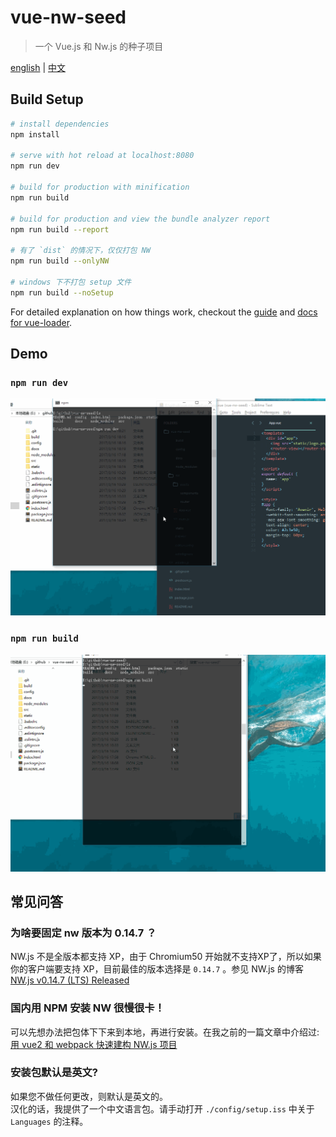 # vue-nw-seed

> 一个 Vue.js 和 Nw.js 的种子项目

[english](/README.md) | [中文](/docs/README_ZH.md)

## Build Setup

``` bash
# install dependencies
npm install

# serve with hot reload at localhost:8080
npm run dev

# build for production with minification
npm run build

# build for production and view the bundle analyzer report
npm run build --report

# 有了 `dist` 的情况下，仅仅打包 NW
npm run build --onlyNW

# windows 下不打包 setup 文件
npm run build --noSetup
```

For detailed explanation on how things work, checkout the [guide](http://vuejs-templates.github.io/webpack/) and [docs for vue-loader](http://vuejs.github.io/vue-loader).

## Demo
### `npm run dev`
![dev](/docs/assets/dev.gif)

### `npm run build`
![build](/docs/assets/build.gif)

## 常见问答
### 为啥要固定 nw 版本为 0.14.7 ？
NW.js 不是全版本都支持 XP，由于 Chromium50 开始就不支持XP了，所以如果你的客户端要支持 XP，目前最佳的版本选择是 `0.14.7` 。参见 NW.js 的博客 [NW.js v0.14.7 (LTS) Released](https://nwjs.io/blog/v0.14.7/)
### 国内用 NPM 安装 NW 很慢很卡！
可以先想办法把包体下下来到本地，再进行安装。在我之前的一篇文章中介绍过: [用 vue2 和 webpack 快速建构 NW.js 项目](https://github.com/anchengjian/anchengjian.github.io/blob/master/posts/2017/vuejs-webpack-nwjs.md)

### 安装包默认是英文?
如果您不做任何更改，则默认是英文的。   
汉化的话，我提供了一个中文语言包。请手动打开 `./config/setup.iss` 中关于 `Languages` 的注释。